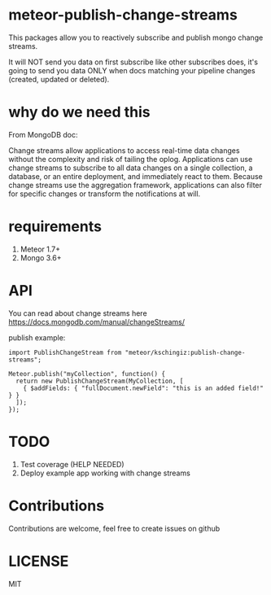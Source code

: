 # meteor-publish-change-streams

This packages allow you to reactively subscribe and publish mongo change streams.

It will NOT send you data on first subscribe like other subscribes does, it's going to send you data ONLY when docs matching your pipeline changes (created, updated or deleted).

# why do we need this

From MongoDB doc:

Change streams allow applications to access real-time data changes without the complexity and risk of tailing the oplog. Applications can use change streams to subscribe to all data changes on a single collection, a database, or an entire deployment, and immediately react to them. Because change streams use the aggregation framework, applications can also filter for specific changes or transform the notifications at will.

# requirements

1.  Meteor 1.7+
2.  Mongo 3.6+

# API

You can read about change streams here https://docs.mongodb.com/manual/changeStreams/

publish example:

```
import PublishChangeStream from "meteor/kschingiz:publish-change-streams";

Meteor.publish("myCollection", function() {
  return new PublishChangeStream(MyCollection, [
    { $addFields: { "fullDocument.newField": "this is an added field!" } }
  ]);
});
```

# TODO

1.  Test coverage (HELP NEEDED)
2.  Deploy example app working with change streams

# Contributions

Contributions are welcome, feel free to create issues on github

# LICENSE

MIT
